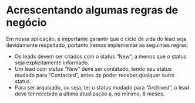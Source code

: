 # Acrescentando algumas regras de negócio
Em nossa aplicação, é importante garantir que o ciclo de vida do lead seja devidamente respeitado, portanto iremos implementar as seguintes regras:

- Os leads devem ser criados com o status “New”, a menos que o status seja explicitamente informado.
- Um lead com status “New” deve ser contatado, tendo seu status mudado para “Contacted”, antes de poder receber qualquer outro status.
- Para ser arquivado, ou seja, ter o status mudado para “Archived”, o lead deve ter recebido a última atualização a, no mínimo, 6 meses.